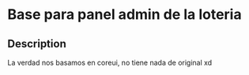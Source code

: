 # Base para panel admin de la loteria

## Description

La verdad nos basamos en coreui, no tiene nada de original xd
